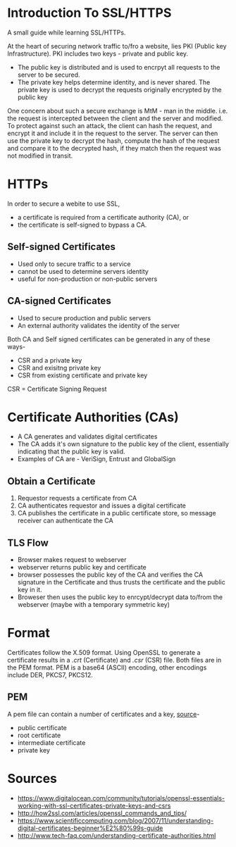 Introduction To SSL/HTTPS
=========================
A small guide while learning SSL/HTTPs.


At the heart of securing network traffic to/fro a website, lies PKI (Public key Infrastructure).
PKI includes two keys - private and public key.
* The public key is distributed and is used to encrpyt all requests to the server to be secured.
* The private key helps determine identity, and is never shared. 
The private key is used to decrypt the requests originally encrypted by the public key

One concern about such a secure exchange is MtM - man in the middle. i.e. the request is intercepted between
the client and the server and modified. To protect against such an attack, the client can hash the request, and 
encrypt it and include it in the request to the server. The server can then use the private key to decrypt the 
hash, compute the hash of the request and compare it to the decrypted hash, if they match then the request was not 
modified in transit.

HTTPs
=====
In order to secure a webite to use SSL,
* a certificate is required from a certificate authority (CA), or 
* the certificate is self-signed to bypass a CA.

Self-signed Certificates
------------------------
* Used only to secure traffic to a service
* cannot be used to determine servers identity
* useful for non-production or non-public servers

CA-signed Certificates
----------------------
* Used to secure production and public servers
* An external authority validates the identity of the server

Both CA and Self signed certificates can be generated in any of these ways-
* CSR and a private key
* CSR and exisitng private key
* CSR from existing certificate and private key

CSR = Certificate Signing Request

Certificate Authorities (CAs)
=============================
* A CA generates and validates digital certificates
* The CA adds it's own signature to the public key of the client, essentially indicating that the public key is valid. 
* Examples of CA are - VeriSign, Entrust and GlobalSign

Obtain a Certificate
--------------------
1. Requestor requests a certificate from CA
2. CA authenticates requestor and issues a digital certificate
3. CA publishes the certificate in a public certificate store, so message receiver can authenticate the CA

TLS Flow
--------
* Browser makes request to webserver
* webserver returns public key and certificate
* browser possesses the public key of the CA and verifies the CA signature in the Certificate and thus trusts the certificate
and the public key in it.
* Broweser then uses the public key to enrcypt/decrypt data to/from the webserver (maybe with a temporary symmetric key)

Format
======
Certificates follow the X.509 format. Using OpenSSL to generate a certificate results in a *.crt* (Certificate) and *.csr* (CSR) file. Both files are in the PEM format. PEM is a base64 (ASCII) encoding, other encodings include DER, PKCS7, PKCS12.

PEM
---
A pem file can contain a number of certificates and a key, [source](http://how2ssl.com/articles/working_with_pem_files/)-
* public certificate
* root certificate
* intermediate certificate
* private key

Sources
=======
* https://www.digitalocean.com/community/tutorials/openssl-essentials-working-with-ssl-certificates-private-keys-and-csrs
* http://how2ssl.com/articles/openssl_commands_and_tips/
* https://www.scientificcomputing.com/blog/2007/11/understanding-digital-certificates-beginner%E2%80%99s-guide
* http://www.tech-faq.com/understanding-certificate-authorities.html


